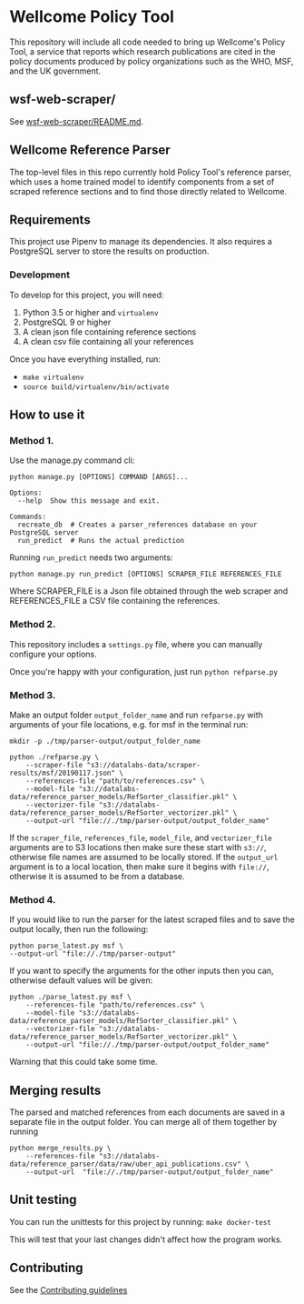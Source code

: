 # Wellcome Policy Tool

This repository will include all code needed to bring up Wellcome's
Policy Tool, a service that reports which research publications are
cited in the policy documents produced by policy organizations such as
the WHO, MSF, and the UK government.

## wsf-web-scraper/

See [wsf-web-scraper/README.md](wsf-web-scraper/README.md).

## Wellcome Reference Parser

The top-level files in this repo currently hold Policy Tool's reference
parser, which uses a home trained model to identify components from a
set of scraped reference sections and to find those directly related to
Wellcome.

## Requirements
This project use Pipenv to manage its dependencies.
It also requires a PostgreSQL server to store the results on production.

### Development
To develop for this project, you will need:
1. Python 3.5 or higher and `virtualenv`
2. PostgreSQL 9 or higher
3. A clean json file containing reference sections
4. A clean csv file containing all your references

Once you have everything installed, run:
  * `make virtualenv`
  * `source build/virtualenv/bin/activate`

## How to use it
### Method 1.
Use the manage.py command cli:

```
python manage.py [OPTIONS] COMMAND [ARGS]...

Options:
  --help  Show this message and exit.

Commands:
  recreate_db  # Creates a parser_references database on your PostgreSQL server
  run_predict  # Runs the actual prediction
```
Running `run_predict` needs two arguments:
```
python manage.py run_predict [OPTIONS] SCRAPER_FILE REFERENCES_FILE
```
 Where SCRAPER_FILE is a Json file obtained through the web scraper and REFERENCES_FILE a CSV file containing the references.


### Method 2.
This repository includes a `settings.py` file, where you can manually configure your options.

Once you're happy with your configuration, just run `python refparse.py`

### Method 3.

Make an output folder `output_folder_name` and run `refparse.py` with arguments of your file locations, e.g. for msf in the terminal run:

```
mkdir -p ./tmp/parser-output/output_folder_name

python ./refparse.py \
    --scraper-file "s3://datalabs-data/scraper-results/msf/20190117.json" \
    --references-file "path/to/references.csv" \
    --model-file "s3://datalabs-data/reference_parser_models/RefSorter_classifier.pkl" \
    --vectorizer-file "s3://datalabs-data/reference_parser_models/RefSorter_vectorizer.pkl" \
    --output-url "file://./tmp/parser-output/output_folder_name"
```

If the `scraper_file`, `references_file`, `model_file`, and `vectorizer_file` arguments are to S3 locations then make sure these start with `s3://`, otherwise file names are assumed to be locally stored. If the `output_url` argument is to a local location, then make sure it begins with `file://`, otherwise it is assumed to be from a database.

### Method 4.

If you would like to run the parser for the latest scraped files and to save the output locally, then run the following:
```
python parse_latest.py msf \
--output-url "file://./tmp/parser-output"
```

If you want to specify the arguments for the other inputs then you can, otherwise default values will be given:

```
python ./parse_latest.py msf \
    --references-file "path/to/references.csv" \
    --model-file "s3://datalabs-data/reference_parser_models/RefSorter_classifier.pkl" \
    --vectorizer-file "s3://datalabs-data/reference_parser_models/RefSorter_vectorizer.pkl" \
    --output-url "file://./tmp/parser-output/output_folder_name"
```

Warning that this could take some time.

## Merging results
The parsed and matched references from each documents are saved in a separate file in the output folder. You can merge all of them together by running
```
python merge_results.py \
    --references-file "s3://datalabs-data/reference_parser/data/raw/uber_api_publications.csv" \
    --output-url  "file://./tmp/parser-output/output_folder_name"
```

## Unit testing
You can run the unittests for this project by running:
`make docker-test`

This will test that your last changes didn't affect how the program works.

## Contributing
See the [Contributing guidelines](./CONTRIBUTING.md)
